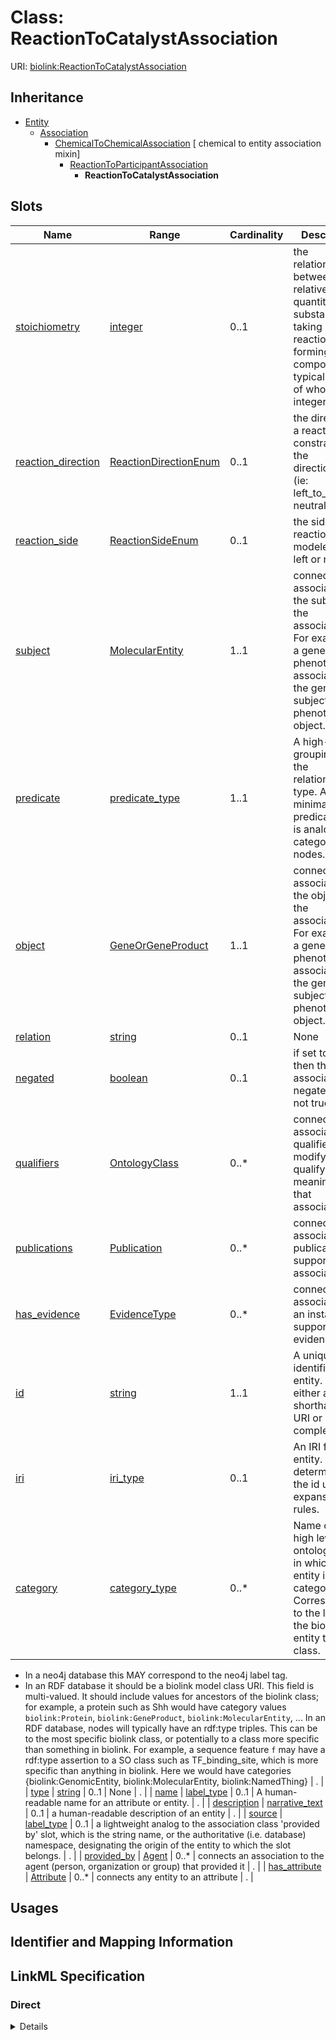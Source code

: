 # Class: ReactionToCatalystAssociation




URI: [biolink:ReactionToCatalystAssociation](https://w3id.org/biolink/vocab/ReactionToCatalystAssociation)




## Inheritance

* [Entity](Entity.md)
    * [Association](Association.md)
        * [ChemicalToChemicalAssociation](ChemicalToChemicalAssociation.md) [ chemical to entity association mixin]
            * [ReactionToParticipantAssociation](ReactionToParticipantAssociation.md)
                * **ReactionToCatalystAssociation**




## Slots

| Name | Range | Cardinality | Description  | Info |
| ---  | --- | --- | --- | --- |
| [stoichiometry](stoichiometry.md) | [integer](integer.md) | 0..1 | the relationship between the relative quantities of substances taking part in a reaction or forming a compound, typically a ratio of whole integers.  | . |
| [reaction_direction](reaction_direction.md) | [ReactionDirectionEnum](ReactionDirectionEnum.md) | 0..1 | the direction of a reaction as constrained by the direction_enum (ie: left_to_right, neutral, etc.)  | . |
| [reaction_side](reaction_side.md) | [ReactionSideEnum](ReactionSideEnum.md) | 0..1 | the side of a reaction being modeled (ie: left or right)  | . |
| [subject](subject.md) | [MolecularEntity](MolecularEntity.md) | 1..1 | connects an association to the subject of the association. For example, in a gene-to-phenotype association, the gene is subject and phenotype is object.  | . |
| [predicate](predicate.md) | [predicate_type](predicate_type.md) | 1..1 | A high-level grouping for the relationship type. AKA minimal predicate. This is analogous to category for nodes.  | . |
| [object](object.md) | [GeneOrGeneProduct](GeneOrGeneProduct.md) | 1..1 | connects an association to the object of the association. For example, in a gene-to-phenotype association, the gene is subject and phenotype is object.  | . |
| [relation](relation.md) | [string](string.md) | 0..1 | None  | . |
| [negated](negated.md) | [boolean](boolean.md) | 0..1 | if set to true, then the association is negated i.e. is not true  | . |
| [qualifiers](qualifiers.md) | [OntologyClass](OntologyClass.md) | 0..* | connects an association to qualifiers that modify or qualify the meaning of that association  | . |
| [publications](publications.md) | [Publication](Publication.md) | 0..* | connects an association to publications supporting the association  | . |
| [has_evidence](has_evidence.md) | [EvidenceType](EvidenceType.md) | 0..* | connects an association to an instance of supporting evidence  | . |
| [id](id.md) | [string](string.md) | 1..1 | A unique identifier for an entity. Must be either a CURIE shorthand for a URI or a complete URI  | . |
| [iri](iri.md) | [iri_type](iri_type.md) | 0..1 | An IRI for an entity. This is determined by the id using expansion rules.  | . |
| [category](category.md) | [category_type](category_type.md) | 0..* | Name of the high level ontology class in which this entity is categorized. Corresponds to the label for the biolink entity type class.
 * In a neo4j database this MAY correspond to the neo4j label tag.
 * In an RDF database it should be a biolink model class URI.
This field is multi-valued. It should include values for ancestors of the biolink class; for example, a protein such as Shh would have category values `biolink:Protein`, `biolink:GeneProduct`, `biolink:MolecularEntity`, ...
In an RDF database, nodes will typically have an rdf:type triples. This can be to the most specific biolink class, or potentially to a class more specific than something in biolink. For example, a sequence feature `f` may have a rdf:type assertion to a SO class such as TF_binding_site, which is more specific than anything in biolink. Here we would have categories {biolink:GenomicEntity, biolink:MolecularEntity, biolink:NamedThing}  | . |
| [type](type.md) | [string](string.md) | 0..1 | None  | . |
| [name](name.md) | [label_type](label_type.md) | 0..1 | A human-readable name for an attribute or entity.  | . |
| [description](description.md) | [narrative_text](narrative_text.md) | 0..1 | a human-readable description of an entity  | . |
| [source](source.md) | [label_type](label_type.md) | 0..1 | a lightweight analog to the association class 'provided by' slot, which is the string name, or the authoritative (i.e. database) namespace, designating the origin of the entity to which the slot belongs.  | . |
| [provided_by](provided_by.md) | [Agent](Agent.md) | 0..* | connects an association to the agent (person, organization or group) that provided it  | . |
| [has_attribute](has_attribute.md) | [Attribute](Attribute.md) | 0..* | connects any entity to an attribute  | . |


## Usages



## Identifier and Mapping Information









## LinkML Specification

<!-- TODO: investigate https://stackoverflow.com/questions/37606292/how-to-create-tabbed-code-blocks-in-mkdocs-or-sphinx -->

### Direct

<details>
```yaml
name: reaction to catalyst association
from_schema: https://w3id.org/biolink/biolink-model
is_a: reaction to participant association
slot_usage:
  object:
    name: object
    range: gene or gene product

```
</details>

### Induced

<details>
```yaml
name: reaction to catalyst association
from_schema: https://w3id.org/biolink/biolink-model
is_a: reaction to participant association
slot_usage:
  object:
    name: object
    range: gene or gene product
attributes:
  stoichiometry:
    name: stoichiometry
    description: the relationship between the relative quantities of substances taking
      part in a reaction or forming a compound, typically a ratio of whole integers.
    from_schema: https://w3id.org/biolink/biolink-model
    is_a: association slot
    domain: association
    alias: stoichiometry
    owner: reaction to catalyst association
    range: integer
  reaction direction:
    name: reaction direction
    narrow_mappings:
    - NCIT:C42677
    description: 'the direction of a reaction as constrained by the direction_enum
      (ie: left_to_right, neutral, etc.)'
    from_schema: https://w3id.org/biolink/biolink-model
    is_a: association slot
    domain: association
    alias: reaction_direction
    owner: reaction to catalyst association
    range: reaction_direction_enum
  reaction side:
    name: reaction side
    description: 'the side of a reaction being modeled (ie: left or right)'
    from_schema: https://w3id.org/biolink/biolink-model
    is_a: association slot
    domain: association
    alias: reaction_side
    owner: reaction to catalyst association
    range: reaction_side_enum
  subject:
    name: subject
    local_names:
      ga4gh:
        local_name_source: ga4gh
        local_name_value: annotation subject
      neo4j:
        local_name_source: neo4j
        local_name_value: node with outgoing relationship
    exact_mappings:
    - owl:annotatedSource
    - OBAN:association_has_subject
    description: connects an association to the subject of the association. For example,
      in a gene-to-phenotype association, the gene is subject and phenotype is object.
    from_schema: https://w3id.org/biolink/biolink-model
    is_a: association slot
    domain: association
    slot_uri: rdf:subject
    alias: subject
    owner: reaction to catalyst association
    range: molecular entity
    required: true
  predicate:
    name: predicate
    local_names:
      ga4gh:
        local_name_source: ga4gh
        local_name_value: annotation predicate
      translator:
        local_name_source: translator
        local_name_value: predicate
    exact_mappings:
    - owl:annotatedProperty
    - OBAN:association_has_predicate
    description: A high-level grouping for the relationship type. AKA minimal predicate.
      This is analogous to category for nodes.
    notes:
    - Has a value from the Biolink related_to hierarchy. In RDF,  this corresponds
      to rdf:predicate and in Neo4j this corresponds to the relationship type. The
      convention is for an edge label in snake_case form. For example, biolink:related_to,
      biolink:causes, biolink:treats
    from_schema: https://w3id.org/biolink/biolink-model
    is_a: association slot
    domain: association
    slot_uri: rdf:predicate
    alias: predicate
    owner: reaction to catalyst association
    range: predicate type
    required: true
  object:
    name: object
    description: connects an association to the object of the association. For example,
      in a gene-to-phenotype association, the gene is subject and phenotype is object.
    from_schema: https://w3id.org/biolink/biolink-model
    is_a: association slot
    domain: association
    slot_uri: rdf:object
    alias: object
    owner: reaction to catalyst association
    range: gene or gene product
    required: true
  relation:
    name: relation
    deprecated: 'True'
    from_schema: https://w3id.org/biolink/biolink-model
    alias: relation
    owner: reaction to catalyst association
    range: string
  negated:
    name: negated
    description: if set to true, then the association is negated i.e. is not true
    from_schema: https://w3id.org/biolink/biolink-model
    is_a: association slot
    domain: association
    alias: negated
    owner: reaction to catalyst association
    range: boolean
  qualifiers:
    name: qualifiers
    local_names:
      ga4gh:
        local_name_source: ga4gh
        local_name_value: annotation qualifier
    description: connects an association to qualifiers that modify or qualify the
      meaning of that association
    from_schema: https://w3id.org/biolink/biolink-model
    is_a: association slot
    singular_name: qualifier
    domain: association
    multivalued: true
    alias: qualifiers
    owner: reaction to catalyst association
    range: ontology class
  publications:
    name: publications
    description: connects an association to publications supporting the association
    from_schema: https://w3id.org/biolink/biolink-model
    is_a: association slot
    singular_name: publication
    domain: association
    multivalued: true
    alias: publications
    owner: reaction to catalyst association
    range: publication
  has evidence:
    name: has evidence
    exact_mappings:
    - RO:0002558
    description: connects an association to an instance of supporting evidence
    from_schema: https://w3id.org/biolink/biolink-model
    is_a: association slot
    domain: association
    multivalued: true
    alias: has_evidence
    owner: reaction to catalyst association
    range: evidence type
  id:
    name: id
    exact_mappings:
    - alliancegenome:primaryId
    - gff3:ID
    - gpi:DB_Object_ID
    description: A unique identifier for an entity. Must be either a CURIE shorthand
      for a URI or a complete URI
    in_subset:
    - translator_minimal
    from_schema: https://w3id.org/biolink/biolink-model
    identifier: true
    alias: id
    owner: reaction to catalyst association
    range: string
    required: true
  iri:
    name: iri
    exact_mappings:
    - WIKIDATA_PROPERTY:P854
    description: An IRI for an entity. This is determined by the id using expansion
      rules.
    in_subset:
    - translator_minimal
    - samples
    from_schema: https://w3id.org/biolink/biolink-model
    alias: iri
    owner: reaction to catalyst association
    range: iri type
  category:
    name: category
    description: "Name of the high level ontology class in which this entity is categorized.\
      \ Corresponds to the label for the biolink entity type class.\n * In a neo4j\
      \ database this MAY correspond to the neo4j label tag.\n * In an RDF database\
      \ it should be a biolink model class URI.\nThis field is multi-valued. It should\
      \ include values for ancestors of the biolink class; for example, a protein\
      \ such as Shh would have category values `biolink:Protein`, `biolink:GeneProduct`,\
      \ `biolink:MolecularEntity`, ...\nIn an RDF database, nodes will typically have\
      \ an rdf:type triples. This can be to the most specific biolink class, or potentially\
      \ to a class more specific than something in biolink. For example, a sequence\
      \ feature `f` may have a rdf:type assertion to a SO class such as TF_binding_site,\
      \ which is more specific than anything in biolink. Here we would have categories\
      \ {biolink:GenomicEntity, biolink:MolecularEntity, biolink:NamedThing}"
    in_subset:
    - translator_minimal
    from_schema: https://w3id.org/biolink/biolink-model
    is_a: type
    domain: entity
    multivalued: true
    designates_type: true
    alias: category
    owner: reaction to catalyst association
    is_class_field: true
    range: category type
    required: false
  type:
    name: type
    exact_mappings:
    - alliancegenome:soTermId
    - gff3:type
    - gpi:DB_Object_Type
    from_schema: https://w3id.org/biolink/biolink-model
    slot_uri: rdf:type
    alias: type
    owner: reaction to catalyst association
    range: string
  name:
    name: name
    aliases:
    - label
    - display name
    - title
    exact_mappings:
    - gff3:Name
    - gpi:DB_Object_Name
    narrow_mappings:
    - dct:title
    - WIKIDATA_PROPERTY:P1476
    description: A human-readable name for an attribute or entity.
    in_subset:
    - translator_minimal
    - samples
    from_schema: https://w3id.org/biolink/biolink-model
    slot_uri: rdfs:label
    alias: name
    owner: reaction to catalyst association
    range: label type
  description:
    name: description
    aliases:
    - definition
    exact_mappings:
    - IAO:0000115
    - skos:definitions
    narrow_mappings:
    - gff3:Description
    description: a human-readable description of an entity
    in_subset:
    - translator_minimal
    from_schema: https://w3id.org/biolink/biolink-model
    slot_uri: dct:description
    alias: description
    owner: reaction to catalyst association
    range: narrative text
  source:
    name: source
    description: a lightweight analog to the association class 'provided by' slot,
      which is the string name, or the authoritative (i.e. database) namespace, designating
      the origin of the entity to which the slot belongs.
    in_subset:
    - translator_minimal
    from_schema: https://w3id.org/biolink/biolink-model
    alias: source
    owner: reaction to catalyst association
    range: label type
  provided by:
    name: provided by
    exact_mappings:
    - pav:providedBy
    description: connects an association to the agent (person, organization or group)
      that provided it
    deprecated: This slot is deprecated and replaced by a set of more precise slots
      for describing the source retrieval provenance of an Association.  These include
      'knowledge source' and its descendants 'primary knowledge source', 'original
      knowledge source', and 'aggregator knowledge source'.
    from_schema: https://w3id.org/biolink/biolink-model
    is_a: association slot
    domain: association
    multivalued: true
    alias: provided_by
    owner: reaction to catalyst association
    range: agent
  has attribute:
    name: has attribute
    exact_mappings:
    - SIO:000008
    close_mappings:
    - OBI:0001927
    narrow_mappings:
    - OBAN:association_has_subject_property
    - OBAN:association_has_object_property
    - CPT:has_possibly_included_panel_element
    - DRUGBANK:category
    - EFO:is_executed_in
    - HANCESTRO:0301
    - LOINC:has_action_guidance
    - LOINC:has_adjustment
    - LOINC:has_aggregation_view
    - LOINC:has_approach_guidance
    - LOINC:has_divisor
    - LOINC:has_exam
    - LOINC:has_method
    - LOINC:has_modality_subtype
    - LOINC:has_object_guidance
    - LOINC:has_scale
    - LOINC:has_suffix
    - LOINC:has_time_aspect
    - LOINC:has_time_modifier
    - LOINC:has_timing_of
    - NCIT:R88
    - NCIT:eo_disease_has_property_or_attribute
    - NCIT:has_data_element
    - NCIT:has_pharmaceutical_administration_method
    - NCIT:has_pharmaceutical_basic_dose_form
    - NCIT:has_pharmaceutical_intended_site
    - NCIT:has_pharmaceutical_release_characteristics
    - NCIT:has_pharmaceutical_state_of_matter
    - NCIT:has_pharmaceutical_transformation
    - NCIT:is_qualified_by
    - NCIT:qualifier_applies_to
    - NCIT:role_has_domain
    - NCIT:role_has_range
    - INO:0000154
    - HANCESTRO:0308
    - OMIM:has_inheritance_type
    - ORPHA:C016
    - ORPHA:C017
    - RO:0000053
    - RO:0000086
    - RO:0000087
    - SNOMED:has_access
    - SNOMED:has_clinical_course
    - SNOMED:has_count_of_base_of_active_ingredient
    - SNOMED:has_dose_form_administration_method
    - SNOMED:has_dose_form_release_characteristic
    - SNOMED:has_dose_form_transformation
    - SNOMED:has_finding_context
    - SNOMED:has_finding_informer
    - SNOMED:has_inherent_attribute
    - SNOMED:has_intent
    - SNOMED:has_interpretation
    - SNOMED:has_laterality
    - SNOMED:has_measurement_method
    - SNOMED:has_method
    - SNOMED:has_priority
    - SNOMED:has_procedure_context
    - SNOMED:has_process_duration
    - SNOMED:has_property
    - SNOMED:has_revision_status
    - SNOMED:has_scale_type
    - SNOMED:has_severity
    - SNOMED:has_specimen
    - SNOMED:has_state_of_matter
    - SNOMED:has_subject_relationship_context
    - SNOMED:has_surgical_approach
    - SNOMED:has_technique
    - SNOMED:has_temporal_context
    - SNOMED:has_time_aspect
    - SNOMED:has_units
    - UMLS:has_structural_class
    - UMLS:has_supported_concept_property
    - UMLS:has_supported_concept_relationship
    - UMLS:may_be_qualified_by
    description: connects any entity to an attribute
    in_subset:
    - samples
    from_schema: https://w3id.org/biolink/biolink-model
    domain: entity
    multivalued: true
    alias: has_attribute
    owner: reaction to catalyst association
    range: attribute

```
</details>